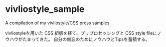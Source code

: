 # vivliostyle_sample

A compilation of my vivliostyle/CSS press samples

vivliostyleを用いた CSS 組版を経て、プリプロセッシングと
CSS style fileにノウハウがたまってきた。
自分の備忘のためにノウハウとTipsを蓄積する。

